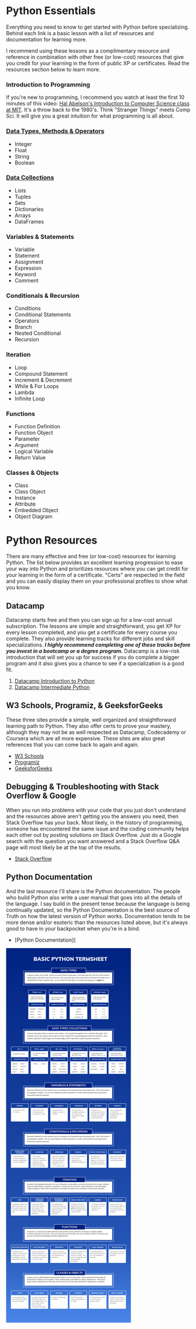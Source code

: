 # Python Essentials

Everything you need to know to get started with Python before specializing.
Behind each link is a basic lesson with a list of resources and documentation for learning more.

I recommend using these lessons as a complimentary resource and reference in combination with other free (or low-cost) resources that give you credit for your learning in the form of public XP or certificates.  Read the resources section below to learn more.

### Introduction to Programming
If you're new to programming, I recommend you watch at least the first 10 minutes of this video: [Hal Abelson's Introduction to Computer Science class at MIT](https://www.youtube.com/watch?v=-J_xL4IGhJA). It's a throw back to the 1980's.  Think "Stranger Things" meets Comp Sci. It will give you a great intuition for what programming is all about.

### [Data Types, Methods & Operators](https://github.com/bigdayai/python_essentials/blob/main/data_and_datatypes/1_python_datatypes.ipynb)
* Integer
* Float
* String
* Boolean
### [Data Collections](https://github.com/bigdayai/python_essentials/blob/main/data_collections/1_python_data_collections.ipynb)
* Lists
* Tuples
* Sets
* Dictionaries
* Arrays
* DataFrames
### Variables & Statements
* Variable
* Statement
* Assignment
* Expression
* Keyword
* Comment
### Conditionals & Recursion
* Conditions
* Conditional Statements
* Operators
* Branch
* Nested Conditional
* Recursion
### Iteration
* Loop
* Compound Statement
* Increment & Decrement
* While & For Loops
* Lambda
* Infinite Loop
### Functions
* Function Definition
* Function Object
* Parameter
* Argument
* Logical Variable
* Return Value
### Classes & Objects
* Class
* Class Object
* Instance
* Attribute
* Embedded Object
* Object Diagram
 
 # Python Resources
 
There are many effective and free (or low-cost) resources for learning Python.  The list below provides an excellent learning progression to ease your way into Python and prioritizes resources where you can get credit for your learning in the form of a certificate.  "Certs" are respected in the field and you can easily display them on your professional profiles to show what you know.

 ## Datacamp
 
Datacamp starts free and then you can sign up for a low-cost annual subscription.  The lessons are simple and straightforward, you get XP for every lesson completed, and you get a certificate for every course you complete.  They also provide learning tracks for different jobs and skill specializations.  ***I highly recommend completing one of these tracks before you invest in a bootcamp or a degree program.***  Datacamp is a low-risk introduction that will set you up for success if you do complete a bigger program and it also gives you a chance to see if a specialization is a good fit.
 
 1. [Datacamp Introduction to Python](https://www.datacamp.com/courses/intro-to-python-for-data-science)
 2. [Datacamp Intermediate Python](https://www.datacamp.com/courses/intermediate-python)

 ## W3 Schools, Programiz, & GeeksforGeeks
 
 These three sites provide a simple, well organized and straightforward learning path to Python.  They also offer certs to prove your mastery, although they may not be as well respected as Datacamp, Codecademy or Coursera which are all more expensive.  These sites are also great references that you can come back to again and again.
 * [W3 Schools](https://www.w3schools.com/python/default.asp)
 * [Programiz](https://www.programiz.com/python-programming)
 * [GeeksforGeeks](https://www.geeksforgeeks.org/python-programming-language/?ref=shm)
 
 ## Debugging & Troubleshooting with Stack Overflow & Google
 
 When you run into problems with your code that you just don't understand and the resources above aren't getting you the answers you need, then Stack Overflow has your back.  Most likely, in the history of programming, someone has encountered the same issue and the coding community helps each other out by posting solutions on Stack Overflow.  Just do a Google search with the question you want answered and a Stack Overflow Q&A page will most likely be at the top of the results.
 * [Stack Overflow](https://stackoverflow.com/)

## Python Documentation

And the last resource I'll share is the Python documentation.  The people who build Python also write a user manual that goes into all the details of the language.  I say build in the present tense because the language is being continually updated, so the Python Documentation is the best source of Truth on how the latest version of Python works.  Documentation tends to be more dense and/or esoteric than the resources listed above, but it's always good to have in your backpocket when you're in a bind.
* [Python Documentation](
 
 ![alt text](https://github.com/bigdayai/python_essentials/blob/main/python_essentials_visualization.png)

 
